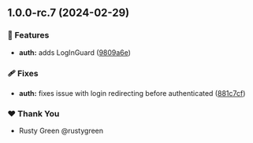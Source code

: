 ## 1.0.0-rc.7 (2024-02-29)


### 🚀 Features

- **auth:** adds LogInGuard ([9809a6e](https://github.com/rustygreen/ng-supabase/commit/9809a6e))

### 🩹 Fixes

- **auth:** fixes issue with login redirecting before authenticated ([881c7cf](https://github.com/rustygreen/ng-supabase/commit/881c7cf))

### ❤️  Thank You

- Rusty Green @rustygreen